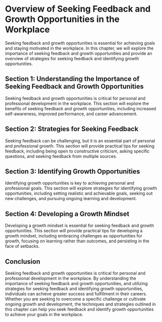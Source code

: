 Overview of Seeking Feedback and Growth Opportunities in the Workplace
============================================================================================================================

Seeking feedback and growth opportunities is essential for achieving goals and staying motivated in the workplace. In this chapter, we will explore the importance of seeking feedback and growth opportunities and provide an overview of strategies for seeking feedback and identifying growth opportunities.

Section 1: Understanding the Importance of Seeking Feedback and Growth Opportunities
------------------------------------------------------------------------------------

Seeking feedback and growth opportunities is critical for personal and professional development in the workplace. This section will explore the benefits of seeking feedback and growth opportunities, including increased self-awareness, improved performance, and career advancement.

Section 2: Strategies for Seeking Feedback
------------------------------------------

Seeking feedback can be challenging, but it is an essential part of personal and professional growth. This section will provide practical tips for seeking feedback, including being open to constructive criticism, asking specific questions, and seeking feedback from multiple sources.

Section 3: Identifying Growth Opportunities
-------------------------------------------

Identifying growth opportunities is key to achieving personal and professional goals. This section will explore strategies for identifying growth opportunities, including setting realistic and achievable goals, seeking out new challenges, and pursuing ongoing learning and development.

Section 4: Developing a Growth Mindset
--------------------------------------

Developing a growth mindset is essential for seeking feedback and growth opportunities. This section will provide practical tips for developing a growth mindset, including embracing challenges as opportunities for growth, focusing on learning rather than outcomes, and persisting in the face of setbacks.

Conclusion
----------

Seeking feedback and growth opportunities is critical for personal and professional development in the workplace. By understanding the importance of seeking feedback and growth opportunities, and utilizing strategies for seeking feedback and identifying growth opportunities, individuals can achieve greater success and fulfillment in their careers. Whether you are seeking to overcome a specific challenge or cultivate ongoing growth and development, the techniques and strategies outlined in this chapter can help you seek feedback and identify growth opportunities to achieve your goals in the workplace.

